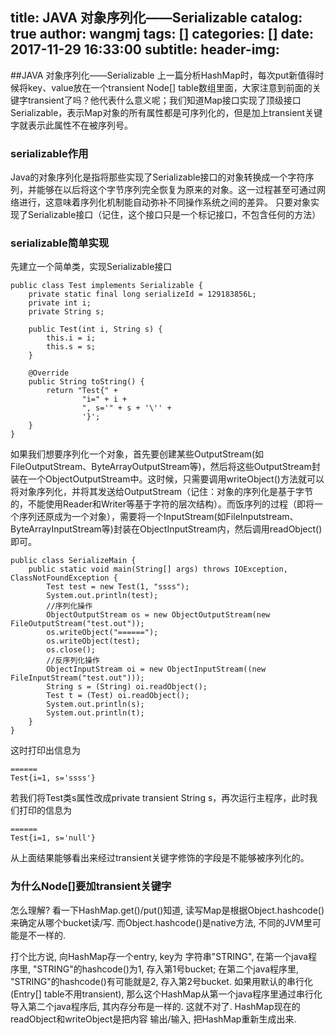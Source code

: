 title: JAVA 对象序列化——Serializable
catalog: true
author: wangmj
tags: []
categories: []
date: 2017-11-29 16:33:00
subtitle:
header-img:
---
##JAVA 对象序列化——Serializable
上一篇分析HashMap时，每次put新值得时候将key、value放在一个transient Node[] table数组里面，大家注意到前面的关键字transient了吗？他代表什么意义呢；我们知道Map接口实现了顶级接口Serializable，表示Map对象的所有属性都是可序列化的，但是加上transient关键字就表示此属性不在被序列号。
### serializable作用
Java的对象序列化是指将那些实现了Serializable接口的对象转换成一个字符序列，并能够在以后将这个字节序列完全恢复为原来的对象。这一过程甚至可通过网络进行，这意味着序列化机制能自动弥补不同操作系统之间的差异。 只要对象实现了Serializable接口（记住，这个接口只是一个标记接口，不包含任何的方法）
### serializable简单实现
先建立一个简单类，实现Serializable接口
```
public class Test implements Serializable {
    private static final long serializeId = 129183856L;
    private int i;
    private String s;

    public Test(int i, String s) {
        this.i = i;
        this.s = s;
    }

    @Override
    public String toString() {
        return "Test{" +
                "i=" + i +
                ", s='" + s + '\'' +
                '}';
    }
}
```
如果我们想要序列化一个对象，首先要创建某些OutputStream(如FileOutputStream、ByteArrayOutputStream等)，然后将这些OutputStream封装在一个ObjectOutputStream中。这时候，只需要调用writeObject()方法就可以将对象序列化，并将其发送给OutputStream（记住：对象的序列化是基于字节的，不能使用Reader和Writer等基于字符的层次结构）。而饭序列的过程（即将一个序列还原成为一个对象），需要将一个InputStream(如FileInputstream、ByteArrayInputStream等)封装在ObjectInputStream内，然后调用readObject()即可。

```
public class SerializeMain {
    public static void main(String[] args) throws IOException, ClassNotFoundException {
        Test test = new Test(1, "ssss");
        System.out.println(test);
        //序列化操作
        ObjectOutputStream os = new ObjectOutputStream(new FileOutputStream("test.out"));
        os.writeObject("======");
        os.writeObject(test);
        os.close();
		//反序列化操作
        ObjectInputStream oi = new ObjectInputStream((new FileInputStream("test.out")));
        String s = (String) oi.readObject();
        Test t = (Test) oi.readObject();
        System.out.println(s);
        System.out.println(t);
    }
}
```
这时打印出信息为

```
======
Test{i=1, s='ssss'}
```

若我们将Test类s属性改成private transient String s，再次运行主程序，此时我们打印的信息为

```
======
Test{i=1, s='null'}
```

从上面结果能够看出来经过transient关键字修饰的字段是不能够被序列化的。

### 为什么Node[]要加transient关键字
怎么理解? 看一下HashMap.get()/put()知道, 读写Map是根据Object.hashcode()来确定从哪个bucket读/写. 而Object.hashcode()是native方法, 不同的JVM里可能是不一样的.

打个比方说, 向HashMap存一个entry, key为 字符串"STRING", 在第一个java程序里, "STRING"的hashcode()为1, 存入第1号bucket; 在第二个java程序里, "STRING"的hashcode()有可能就是2, 存入第2号bucket. 如果用默认的串行化(Entry[] table不用transient), 那么这个HashMap从第一个java程序里通过串行化导入第二个java程序后, 其内存分布是一样的. 这就不对了. HashMap现在的readObject和writeObject是把内容 输出/输入, 把HashMap重新生成出来.